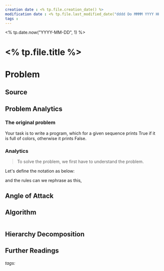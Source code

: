 ```yaml
---
creation date : <% tp.file.creation_date() %> 
modification date : <% tp.file.last_modified_date("dddd Do MMMM YYYY HH:mm:ss") %> 
tags : 
---
```


<% tp.date.now("YYYY-MM-DD", 1) %> 

# <% tp.file.title %> 

Problem
===

Source
---

Problem Analytics
---

### The original problem




Your task is to write a program, which for a given sequence prints True if it is full of colors, otherwise it prints False.

### Analytics
> To solve the problem, we first have to understand the problem.

Let's define the notation as below:


and the rules can we rephrase as this,




Angle of Attack
---



Algorithm
---
````

````

Hierarchy Decomposition
---

Further Readings
---
###### tags: 